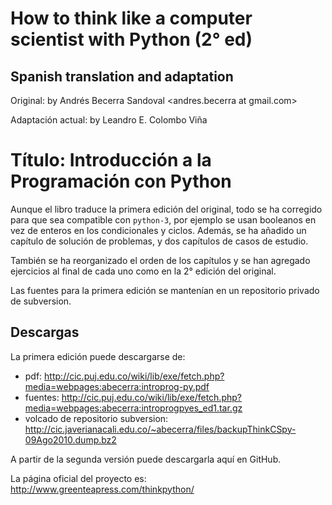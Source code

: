 # How to think like a computer scientist with Python (2° ed)
## Spanish translation and adaptation
Original:
by Andrés Becerra Sandoval  <andres.becerra at gmail.com>

Adaptación actual:
by Leandro E. Colombo Viña  <colomboleandro at bitson.com.ar>

# Título: Introducción a la Programación con Python

Aunque el libro traduce la primera edición del original, todo se ha corregido
para que sea compatible con `python-3`, por ejemplo se usan booleanos en vez de
enteros en los condicionales y ciclos.
Además, se ha añadido un capítulo de solución de problemas, y dos capítulos de
casos de estudio.

También se ha reorganizado el orden de los capítulos y se  han agregado
ejercicios al final de cada uno como en la 2° edición del original.

Las fuentes para la primera edición se mantenían en un repositorio privado de
subversion.

## Descargas

La primera edición puede descargarse de:

- pdf:
http://cic.puj.edu.co/wiki/lib/exe/fetch.php?media=webpages:abecerra:introprog-py.pdf
- fuentes:
http://cic.puj.edu.co/wiki/lib/exe/fetch.php?media=webpages:abecerra:introprogpyes_ed1.tar.gz
- volcado de repositorio subversion:
http://cic.javerianacali.edu.co/~abecerra/files/backupThinkCSpy-09Ago2010.dump.bz2

A partir de la segunda versión puede descargarla aquí en GitHub.

La página oficial del proyecto es: http://www.greenteapress.com/thinkpython/
